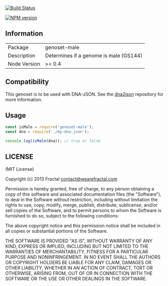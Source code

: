 [![Build Status](https://travis-ci.org/genomejs/genoset-male.png?branch=master)](https://travis-ci.org/genomejs/genoset-male)

[![NPM version](https://badge.fury.io/js/genoset-male.png)](http://badge.fury.io/js/genoset-male)

## Information

<table>
<tr>
<td>Package</td><td>genoset-male</td>
</tr>
<tr>
<td>Description</td>
<td>Determines if a genome is male (GS144)</td>
</tr>
<tr>
<td>Node Version</td>
<td>>= 0.4</td>
</tr>
</table>

## Compatibility

This genoset is to be used with DNA-JSON. See the [dna2json](https://github.com/genomejs/dna2json) repository for more information.

## Usage

```javascript
const isMale = require('genoset-male');
const dna = require('./my-dna.json');

console.log(isMale(dna)); // true or false
```

## LICENSE

(MIT License)

Copyright (c) 2013 Fractal <contact@wearefractal.com>

Permission is hereby granted, free of charge, to any person obtaining
a copy of this software and associated documentation files (the
"Software"), to deal in the Software without restriction, including
without limitation the rights to use, copy, modify, merge, publish,
distribute, sublicense, and/or sell copies of the Software, and to
permit persons to whom the Software is furnished to do so, subject to
the following conditions:

The above copyright notice and this permission notice shall be
included in all copies or substantial portions of the Software.

THE SOFTWARE IS PROVIDED "AS IS", WITHOUT WARRANTY OF ANY KIND,
EXPRESS OR IMPLIED, INCLUDING BUT NOT LIMITED TO THE WARRANTIES OF
MERCHANTABILITY, FITNESS FOR A PARTICULAR PURPOSE AND
NONINFRINGEMENT. IN NO EVENT SHALL THE AUTHORS OR COPYRIGHT HOLDERS BE
LIABLE FOR ANY CLAIM, DAMAGES OR OTHER LIABILITY, WHETHER IN AN ACTION
OF CONTRACT, TORT OR OTHERWISE, ARISING FROM, OUT OF OR IN CONNECTION
WITH THE SOFTWARE OR THE USE OR OTHER DEALINGS IN THE SOFTWARE.
